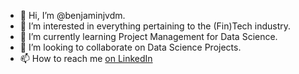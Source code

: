 - 👋 Hi, I’m @benjaminjvdm.
- 👀 I’m interested in everything pertaining to the (Fin)Tech industry.
- 🌱 I’m currently learning Project Management for Data Science.
- 💞️ I’m looking to collaborate on Data Science Projects.
- 📫 How to reach me [on LinkedIn](https://www.linkedin.com/in/benjaminjvdm/)
